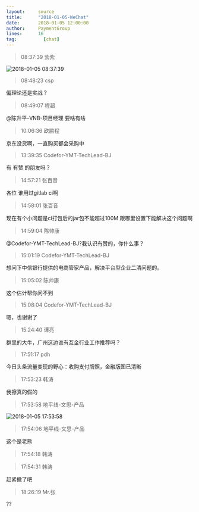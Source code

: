```yaml
---
layout:     source 
title:      "2018-01-05-WeChat"
date:       2018-01-05 12:00:00
author:     PaymentGroup
lines:      16 
tag:		  [chat]
---
```

> 08:37:39  紫紫  
   
![2018-01-05 08:37:39](http://static.cocolian.org/img/201801/20180105_083739.png) 
   
> 08:48:23  csp  
   
偏理论还是实战？  
   
> 08:49:07  程超  
   
@陈升平-VNB-项目经理 要啥有啥  
   
> 10:06:36  欧鹏程  
   
京东没货啊，一直购买都会采购中  
   
> 13:39:35  Codefor-YMT-TechLead-BJ  
   
有 有赞 的朋友吗？  
   
> 14:57:21  张百音  
   
各位 谁用过gitlab ci啊   
   
> 14:58:01  张百音  
   
现在有个小问题是ci打包后的jar包不能超过100M 跟哪里设置下能解决这个问题啊  
   
> 14:59:04  陈帅康  
   
@Codefor-YMT-TechLead-BJ?我认识有赞的，你什么事？  
   
> 15:01:19  Codefor-YMT-TechLead-BJ  
   
想问下中信银行提供的电商管家产品，解决平台型企业二清问题的。  
   
> 15:05:02  陈帅康  
   
这个估计帮你问不到  
   
> 15:08:04  Codefor-YMT-TechLead-BJ  
   
嗯，也谢谢了  
   
> 15:24:40  谭亮  
   
群里的大牛，广州这边谁有互金行业工作推荐吗？  
   
> 17:51:17  pdh  
   
今日头条流量变现的野心：收购支付牌照，金融版图已清晰  
   
> 17:53:23  韩涛  
   
我擦真的假的  
   
> 17:53:58  地平线-文思-产品  
   
![2018-01-05 17:53:58](http://static.cocolian.org/img/201801/20180105_175358.png) 
   
> 17:54:06  地平线-文思-产品  
   
这个是老熊  
   
> 17:54:18  韩涛  
   
  
   
> 17:54:31  韩涛  
   
赶紧撤了吧  
   
> 18:26:19  Mr.张  
   
??  
   
